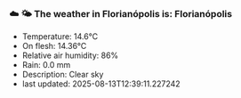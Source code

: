 ### ☁️ 🌤️  The weather in Florianópolis is: Florianópolis

- Temperature: 14.6°C
- On flesh: 14.36°C
- Relative air humidity: 86%
- Rain: 0.0 mm
- Description: Clear sky
- last updated: 2025-08-13T12:39:11.227242
